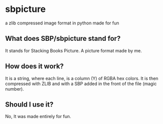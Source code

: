 # sbpicture
a zlib compressed image format in python made for fun

## What does SBP/sbpicture stand for?
It stands for Stacking Books Picture. A picture format made by me.

## How does it work?
It is a string, where each line, is a column (Y) of RGBA hex colors. It is then compressed with ZLIB and with a SBP added in the front of the file (magic number).

## Should I use it?
No, It was made entirely for fun.
